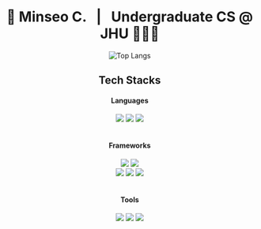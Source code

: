 <div align="center">
  
  # 🚀 Minseo C. &nbsp;  | &nbsp; Undergraduate CS @ JHU 🧑🏻‍💻
  
  <!-- [![Hits](https://hits.seeyoufarm.com/api/count/incr/badge.svg?url=https%3A%2F%2Fgithub.com%2Fminseoc03&count_bg=%23001AD3&title_bg=%23000000&icon=python.svg&icon_color=%23FFFFFF&title=Hello%21&edge_flat=true)](https://hits.seeyoufarm.com) -->
  
 <!-- ![Hello](https://github-readme-stats.vercel.app/api?username=410-dev&count_private=true&show_icons=true&theme=tokyonight)<br> -->
  ![Top Langs](https://github-readme-stats.vercel.app/api/top-langs/?username=minseoc03&count_private=true&layout=compact&theme=tokyonight)
  
</div>

<div align = "center"> 
  
  ## Tech Stacks  
  <h4>Languages</h4>
  <img style="border-radius:0px" src = "https://img.shields.io/badge/Python-3776AB?style=for-the-badge&logo=python&logoColor=white"/></a>
  <img style="border-radius:0px" src = "https://img.shields.io/badge/C-A8B9CC?style=for-the-badge&logo=c&logoColor=white"/></a>
  <img style="border-radius:0px" src = "https://img.shields.io/badge/C++-00599C?style=for-the-badge&logo=cplusplus&logoColor=white"/></a>
  <!-- <br>
  <br>
  <h4>Webs</h4>
  <img style="border-radius:0px" src = "https://img.shields.io/badge/JavaScript-F7DF1E?style=for-the-badge&logo=javascript&logoColor=black"/></a>
  <img style="border-radius:0px" src = "https://img.shields.io/badge/HTML-E34F26?style=for-the-badge&logo=html5&logoColor=white"/></a>
  <img style="border-radius:0px" src = "https://img.shields.io/badge/CSS-1572B6?&style=for-the-badge&logo=css3&logoColor=white"/></a> -->
  <br>
  <br>
  <h4>Frameworks</h4>
  <img style="border-radius:0px" src = "https://img.shields.io/badge/PyTorch-EE4C2C?style=for-the-badge&logo=pytorch&logoColor=white"/></a>
  <!-- <img style="border-radius:0px" src = "https://img.shields.io/badge/CUDA-76B900?style=for-the-badge&logo=nvidia&logoColor=white"/></a> -->
  <img style="border-radius:0px" src = "https://img.shields.io/badge/llvm-262D3A?style=for-the-badge&logo=llvm&logoColor=white"/></a>
  <br>
  <img style="border-radius:0px" src = "https://img.shields.io/badge/OpenCV-5C3EE8?style=for-the-badge&logo=opencv&logoColor=white"/></a>
  <img style="border-radius:0px" src = "https://img.shields.io/badge/NumPy-013243?style=for-the-badge&logo=numpy&logoColor=white"/></a>
  <img style="border-radius:0px" src = "https://img.shields.io/badge/Pandas-150458?style=for-the-badge&logo=pandas&logoColor=white"/></a>
  <br>
  <br>
  <!--
  <h4>DevOps</h4>
  <img style="border-radius:0px" src = "https://img.shields.io/badge/Docker-2496ED?style=for-the-badge&logo=docker&logoColor=white"/></a>
  <br>
  <br> -->
  <h4>Tools</h4>
  <img style="border-radius:0px" src = "https://img.shields.io/badge/Sublime%20Text-FF9800?style=for-the-badge&logo=sublime-text&logoColor=white"/></a>
  <img style="border-radius:0px" src = "https://img.shields.io/badge/Visual%20Studio%20Code-007ACC?style=for-the-badge&logo=visual-studio-code&logoColor=white"/></a>
  <img style="border-radius:0px" src = "https://img.shields.io/badge/IntelliJ%20Idea-000000?style=for-the-badge&logo=intellij-idea&logoColor=white"/></a>
</div>

<div align = "center">

